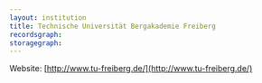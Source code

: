 ```yaml
---
layout: institution
title: Technische Universität Bergakademie Freiberg
recordsgraph: 
storagegraph: 
---
```


Website: [http://www.tu-freiberg.de/](http://www.tu-freiberg.de/)
